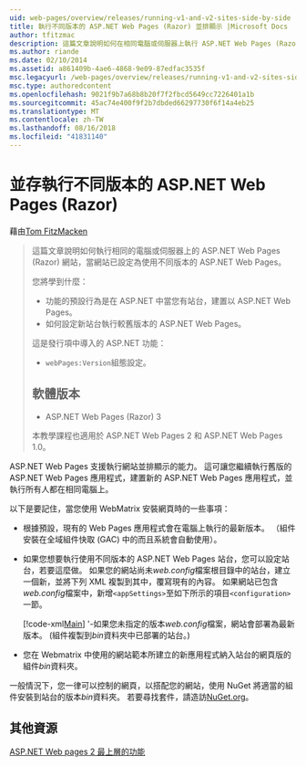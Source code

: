 ```yaml
---
uid: web-pages/overview/releases/running-v1-and-v2-sites-side-by-side
title: 執行不同版本的 ASP.NET Web Pages (Razor) 並排顯示 |Microsoft Docs
author: tfitzmac
description: 這篇文章說明如何在相同電腦或伺服器上執行 ASP.NET Web Pages (Razor) 網站，當網站已設定為使用不同版本...
ms.author: riande
ms.date: 02/10/2014
ms.assetid: a861409b-4ae6-4868-9e09-87edfac3535f
msc.legacyurl: /web-pages/overview/releases/running-v1-and-v2-sites-side-by-side
msc.type: authoredcontent
ms.openlocfilehash: 9021f9b7a68b8b20f7f2fbcd5649cc7226401a1b
ms.sourcegitcommit: 45ac74e400f9f2b7dbded66297730f6f14a4eb25
ms.translationtype: MT
ms.contentlocale: zh-TW
ms.lasthandoff: 08/16/2018
ms.locfileid: "41831140"
---
```

<a name="running-different-versions-of-aspnet-web-pages-razor-side-by-side"></a>並存執行不同版本的 ASP.NET Web Pages (Razor)
====================
藉由[Tom FitzMacken](https://github.com/tfitzmac)

> 這篇文章說明如何執行相同的電腦或伺服器上的 ASP.NET Web Pages (Razor) 網站，當網站已設定為使用不同版本的 ASP.NET Web Pages。
> 
> 您將學到什麼：
> 
> - 功能的預設行為是在 ASP.NET 中當您有站台，建置以 ASP.NET Web Pages。
> - 如何設定新站台執行較舊版本的 ASP.NET Web Pages。
>   
> 
> 這是發行項中導入的 ASP.NET 功能：
> 
> - `webPages:Version`組態設定。
>   
> 
> ## <a name="software-versions"></a>軟體版本
> 
> 
> - ASP.NET Web Pages (Razor) 3
>   
> 
> 本教學課程也適用於 ASP.NET Web Pages 2 和 ASP.NET Web Pages 1.0。


ASP.NET Web Pages 支援執行網站並排顯示的能力。 這可讓您繼續執行舊版的 ASP.NET Web Pages 應用程式，建置新的 ASP.NET Web Pages 應用程式，並執行所有人都在相同電腦上。

以下是要記住，當您使用 WebMatrix 安裝網頁時的一些事項：

- 根據預設，現有的 Web Pages 應用程式會在電腦上執行的最新版本。 （組件安裝在全域組件快取 (GAC) 中的而且系統會自動使用）。
- 如果您想要執行使用不同版本的 ASP.NET Web Pages 站台，您可以設定站台，若要這麼做。 如果您的網站尚未*web.config*檔案根目錄中的站台，建立一個新，並將下列 XML 複製到其中，覆寫現有的內容。 如果網站已包含*web.config*檔案中，新增`<appSettings>`至如下所示的項目`<configuration>`一節。

    [!code-xml[Main](running-v1-and-v2-sites-side-by-side/samples/sample1.xml)]
  '-如果您未指定的版本*web.config*檔案，網站會部署為最新版本。 (組件複製到*bin*資料夾中已部署的站台。)
- 您在 Webmatrix 中使用的網站範本所建立的新應用程式納入站台的網頁版的組件*bin*資料夾。

一般情況下，您一律可以控制的網頁，以搭配您的網站，使用 NuGet 將適當的組件安裝到站台的版本*bin*資料夾。 若要尋找套件，請造訪[NuGet.org](http://NuGet.org)。

## <a name="additional-resources"></a>其他資源

[ASP.NET Web pages 2 最上層的功能](top-features-in-web-pages-2.md)
